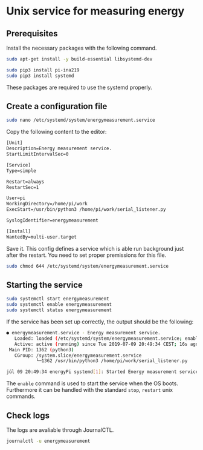 # Unix service for measuring energy

## Prerequisites

Install the necessary packages with the following command.

```sh
sudo apt-get install -y build-essential libsystemd-dev

sudo pip3 install pi-ina219
sudo pip3 install systemd
```

These packages are required to use the systemd properly.

## Create a configuration file

```sh
sudo nano /etc/systemd/system/energymeasurement.service
```

Copy the following content to the editor:

```txt
[Unit]
Description=Energy measurement service.
StartLimitIntervalSec=0

[Service]
Type=simple

Restart=always
RestartSec=1

User=pi
WorkingDirectory=/home/pi/work
ExecStart=/usr/bin/python3 /home/pi/work/serial_listener.py

SyslogIdentifier=energymeasurement

[Install]
WantedBy=multi-user.target
```

Save it. This config defines a service which is able run background just after the restart. You need to set proper premissions for this file.

```sh
sudo chmod 644 /etc/systemd/system/energymeasurement.service
```

## Starting the service

```sh
sudo systemctl start energymeasurement
sudo systemctl enable energymeasurement
sudo systemctl status energymeasurement
```

If the service has been set up correctly, the output should be the following:

```sh
● energymeasurement.service - Energy measurement service.
   Loaded: loaded (/etc/systemd/system/energymeasurement.service; enabled; vendor preset: enabled)
   Active: active (running) since Tue 2019-07-09 20:49:34 CEST; 16s ago
 Main PID: 1362 (python3)
   CGroup: /system.slice/energymeasurement.service
           └─1362 /usr/bin/python3 /home/pi/work/serial_listener.py

júl 09 20:49:34 energyPi systemd[1]: Started Energy measurement service..

```

The `enable` command is used to start the service when the OS boots. Furthermore it can be handled with the standard `stop`, `restart` unix commands.

## Check logs

The logs are avaliable through JournalCTL.

```sh
journalctl -u energymeasurement
```
